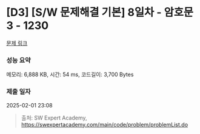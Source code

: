 # [D3] [S/W 문제해결 기본] 8일차 - 암호문3 - 1230 

[문제 링크](https://swexpertacademy.com/main/code/problem/problemDetail.do?contestProbId=AV14zIwqAHwCFAYD) 

### 성능 요약

메모리: 6,888 KB, 시간: 54 ms, 코드길이: 3,700 Bytes

### 제출 일자

2025-02-01 23:08



> 출처: SW Expert Academy, https://swexpertacademy.com/main/code/problem/problemList.do